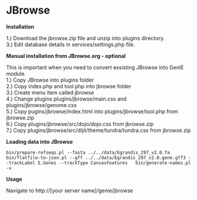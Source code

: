 JBrowse
=====================

**Installation**

1.) Download the jbrowse.zip file and unzip into plugins directory.    
3.) Edit database details in services/settings.php file.  

**Manual installation from JBrowse.org - optional**

This is important when you need to convert exsisting JBrowse into GenIE module.  
1.) Copy JBrowse into plugins folder  
2.) Copy index.php and tool.php into jbrowse folder  
3.) Create menu item called jbrowse  
4.) Change plugins plugins/jbrowse/main.css and plugins/jbrowse/genome.css   
5.) Copy pugins/jbrowse/index.html into plugins/jbrowse/tool.php from jbrowse.zip  
6.) Copy plugins/jbrowse/src/dojo/dojo.css from jbrowse.zip    
7.) Copy plugins/jbrowse/src/dijit/theme/tundra/tundra.css from jbrowse.zip  

**Loading data into JBrowse**

`
bin/prepare-refseqs.pl --fasta ../../data/Egrandis_297_v2.0.fa  
bin/flatfile-to-json.pl --gff ../../data/Egrandis_297_v2.0.gene.gff3 --trackLabel E.Genes --trackType CanvasFeatures  
bin/generate-names.pl -v  
`

**Usage**

Navigate to http://[your server name]/genie/jbrowse
